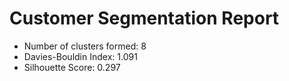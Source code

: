  # Customer Segmentation Report

* Number of clusters formed: 8
* Davies-Bouldin Index: 1.091
* Silhouette Score: 0.297

